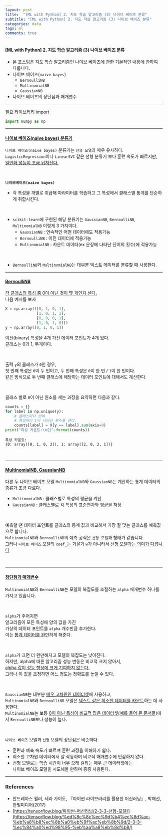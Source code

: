 ```yaml
---
layout: post
title:  "[ML with Python] 2. 지도 학습 알고리즘 (3) 나이브 베이즈 분류"
subtitle: "[ML with Python] 2. 지도 학습 알고리즘 (3) 나이브 베이즈 분류"
categories: data
tags: ml
comments: true
---
```

#### [ML with Python] 2. 지도 학습 알고리즘 (3) 나이브 베이즈 분류
- 본 포스팅은 지도 학습 알고리즘인 나이브 베이즈에 관한 기본적인 내용에 관하여 다룹니다.
- 나이브 베이즈(`naive bayes`)
	- `BernoulliNB`
	- `MultinomialNB` 
	-  `GaussianNB`
- 나이브 베이즈의 장단점과 매개변수


___

필요 라이브러리 import

```python
import numpy as np
```

---

#### <u>나이브 베이즈(naive bayes) 분류기</u>

`나이브 베이즈(naive bayes)` 분류기는 `선형 모델`과 매우 유사하다.<br>
`LogisticRegression`이나 `LinearSVC` 같은 선형 분류기 보다 훈련 속도가 빠르지만,<br>
<u>일반화 성능이 조금 뒤쳐진다.</u>

<br>

<b>`나이브베이즈(naive bayes)`</b>
- 각 특성을 개별로 취급해 파라미터를 학습하고 그 특성에서 클래스별 통계를 단순하게 취합시킨다.

<br>

- `scikit-learn`에 구현된 해당 분류기는 `GaussianNB`, `BernoulliNB`, `MultinomialNB` 이렇게 3 가지이다.
    - `GaussianNB` : 연속적인 어떤 데이터에도 적용가능
    - `BernoulliNB` : 이진 데이터에 적용가능
    - `MultinomialNB` : 카운트 데이터(ex 문장에 나타난 단어의 횟수)에 적용가능

<br>

- `BernoulliNB`와 `MultinomialNB`는 대부분 텍스트 데이터를 분류할 때 사용한다.

---

#### <u>BernoulliNB</u>

<u>각 클래스의 특성 중 0이 아닌 것이 몇 개인지 센다.</u><br>
다음 예시를 보자


```python
X = np.array([[0, 1, 0, 1],
              [1, 0, 1, 1],
              [0, 0, 0, 1],
              [1, 0, 1, 0]])
y = np.array([0, 1, 0, 1])
```

이진(binary) 특성을 4개 가진 데이터 포인트가 4개 있다.<br>
클래스는 0과 1, 두개이다.

<br>

출력 `y`의 클래스가 `0`인 경우,<br>
첫 번째 특성은 `0`이 두 번이고, 두 번째 특성은 `0`이 한 번 / `1`이 한 번이다.<br>
같은 방식으로 두 번째 클래스에 해당하는 데이터 포인트에 대해서도 계산한다.<br>

<br>

클래스 별로 `0`이 아닌 원소를 세는 과정을 요약하면 다음과 같다.


```python
counts = {}
for label in np.unique(y):
    # 클래스마다 반복
    # 특성마다 1이 나타난 횟수를 센다.
    counts[label] = X[y == label].sum(axis=0)
print("특성 카운트:\n{}".format(counts))
```

    특성 카운트:
    {0: array([0, 1, 0, 2]), 1: array([2, 0, 2, 1])}
    

<br>

---

#### <u>MultinomialNB, GaussianNB</u>

다른 두 나이브 베이즈 모델 `MultinomialNB`와 `GaussianNB`는 계산하는 통계 데이터의 종류가 조금 다르다.<br> 
- `MultinomialNB` : 클래스별로 특성의 평균을 계산
- `GaussianNB` : 클래스별로 각 특성의 표준편차와 평균을 저장

<br>

예측할 땐 데이터 포인트를 클래스의 통계 값과 비교해서 가장 잘 맞는 클래스를 예측값으로 합니다. <br>
`MultinomialNB`와 `BernoulliNB`의 예측 공식은 `선형 모델`과 형태가 같습니다.<br>
그러나 `나이브 베이즈` 모델의 `coef_`는 기울기 `w`가 아니라서 <u>선형 모델과는 의미가 다릅니다</u>

<br>

---

#### <u>장단점과 매개변수</u>


`MultinomialNB`와 `BernoulliNB`는 모델의 복잡도를 조절하는 `alpha` 매개변수 하나를 가지고 있습니다.<br>

<br>

`alpha`가 주어지면<br> 알고리즘이 모든 특성에 양의 값을 가진<br>
가상의 데이터 포인트를 `alpha` 개수만큼 추가한다.<br>
이는 <u>통계 데이터를 완만</u>하게 해준다.<br>

<br>

`alpha`가 크면 더 완만해지고 모델의 복잡도는 낮아진다. <br>
하지만, alpha에 따른 알고리즘 성능 변동은 비교적 크지 않아서,<br>
 <u>alpha 값이 성능 향상에 크게 기여하지 않는다.</u><br> 
그러나 이 값을 조정하면 어느 정도는 정확도를 높일 수 있다.<br>

<br>

`GaussianNB`는 대부분 <u>매우 고차원인 데이터셋</u>에 사용하고,<br> 
`MultinomialNB`와 `BernoulliNB` 모델은 <u>텍스트 같은 희소한 데이터를 카운트</u>하는 데 사용한다.<br>
`MultinomialNB`는 보통 <u>0이 아닌 특성이 비교적 많은 데이터셋(예를 들어 큰 문서들)</u>에서 `BernoulliNB`보다 성능이 높다.

<br>

`나이브 베이즈` 모델과 `선형` 모델의 장단점은 비슷하다.
- 훈련과 예측 속도가 빠르며 훈련 과정을 이해하기 쉽다. 
- 희소한 고차원 데이터에서 잘 작동하며 비교적 매개변수에 민감하지 않다. 
- 선형 모델로는 학습 시간이 너무 오래 걸리는 매우 큰 데이터셋에는<br> 나이브 베이즈 모델을 시도해볼 만하며 종종 사용된다.

---

### References

- 안드레아스 뮐러, 세라 가이도, 『파이썬 라이브러리를 활용한 머신러닝』, 박해선, 한빛미디어(2017)
-   [https://tensorflow.blog/파이썬-머신러닝/2-3-3-선형-모델/](https://tensorflow.blog/%ed%8c%8c%ec%9d%b4%ec%8d%ac-%eb%a8%b8%ec%8b%a0%eb%9f%ac%eb%8b%9d/2-3-3-%ec%84%a0%ed%98%95-%eb%aa%a8%eb%8d%b8/)

